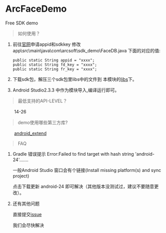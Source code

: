 # ArcFaceDemo
Free SDK demo

>如何使用？
 1. 前往[官网](http://www.arcsoft.com.cn/ai/arcface.html)申请appid和sdkkey
修改 app\src\main\java\com\arcsoft\sdk_demo\FaceDB.java 下面的对应的值:

    	public static String appid = "xxxx"; 		
    	public static String fd_key = "xxxx";    
   		public static String fr_key = "xxxx";
    
2. 下载sdk包，解压三个sdk包里libs中的文件到 本模块的[libs](https://github.com/asdfqwrasdf/ArcFaceDemo/tree/master/libs)下。

3. Android Studio2.3.3 中作为模块导入,编译运行即可。


> 最低支持的API-LEVEL？

   　　14-26

> demo使用哪些第三方库?

　　[android_extend](https://github.com/gqjjqg/android-extend)

> FAQ

1. Gradle 错误提示 Error:Failed to find target with hash string 'android-24'.......
	
	一般Android Studio 窗口会有个链接(Install missing platform(s) and sync project)

	点击下载更新 android-24 即可解决（其他版本没测试过，建议不要随意更改）。
	
2.  还有其他问题

	直接提交[issue](https://github.com/asdfqwrasdf/ArcFaceDemo/issues) 
	
	我们会尽快解决
